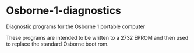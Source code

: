 # Osborne-1-diagnostics
Diagnostic programs for the Osborne 1 portable computer

These programs are intended to be written to a 2732 EPROM and then used to replace the standard Osborne boot rom.

